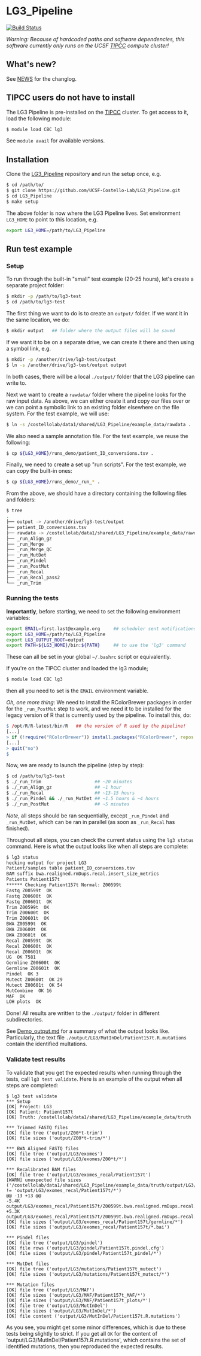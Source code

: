 # LG3_Pipeline

[![Build Status](https://travis-ci.org/UCSF-Costello-Lab/LG3_Pipeline.svg?branch=develop)](https://travis-ci.org/UCSF-Costello-Lab/LG3_Pipeline)


_Warning: Because of hardcoded paths and software dependencies, this software currently only runs on the UCSF [TIPCC] compute cluster!_


## What's new?

See [NEWS](NEWS.md) for the changlog.


## TIPCC users do not have to install

The LG3 Pipeline is pre-installed on the [TIPCC] cluster.  To get access to it, load the following module:

```sh
$ module load CBC lg3
```

See `module avail` for available versions.


## Installation

Clone the [LG3_Pipeline] repository and run the setup once, e.g.

```sh
$ cd /path/to/
$ git clone https://github.com/UCSF-Costello-Lab/LG3_Pipeline.git
$ cd LG3_Pipeline
$ make setup
```

The above folder is now where the LG3 Pipeline lives.  Set environment `LG3_HOME` to point to this location, e.g.

```sh
export LG3_HOME=/path/to/LG3_Pipeline
```


## Run test example

### Setup

To run through the built-in "small" test example (20-25 hours), let's create a separate project folder:
```sh
$ mkdir -p /path/to/lg3-test
$ cd /path/to/lg3-test
```

The first thing we want to do is to create an `output/` folder.  If we want it in the same location, we do:
```sh
$ mkdir output   ## folder where the output files will be saved
```
If we want it to be on a separate drive, we can create it there and then using a symbol link, e.g.
```sh
$ mkdir -p /another/drive/lg3-test/output
$ ln -s /another/drive/lg3-test/output output
```
In both cases, there will be a local `./output/` folder that the LG3 pipeline can write to.

Next we want to create a `rawdata/` folder where the pipeline looks for the raw input data.  As above, we can either create it and copy our files over or we can point a symbolic link to an existing folder elsewhere on the file system.  For the test example, we will use:
```sh
$ ln -s /costellolab/data1/shared/LG3_Pipeline/example_data/rawdata .
```

We also need a sample annotation file.  For the test example, we reuse the following:
```sh
$ cp ${LG3_HOME}/runs_demo/patient_ID_conversions.tsv .
```

Finally, we need to create a set up "run scripts".  For the test example, we can copy the built-in ones:
```sh
$ cp ${LG3_HOME}/runs_demo/_run_* .
```

From the above, we should have a directory containing the following files and folders:
```sh
$ tree
.
├── output -> /another/drive/lg3-test/output
├── patient_ID_conversions.tsv
├── rawdata -> /costellolab/data1/shared/LG3_Pipeline/example_data/rawdata
├── _run_Align_gz
├── _run_Merge
├── _run_Merge_QC
├── _run_MutDet
├── _run_Pindel
├── _run_PostMut
├── _run_Recal
├── _run_Recal_pass2
└── _run_Trim
```


### Running the tests

**Importantly**, before starting, we need to set the following environment variables:
```sh
export EMAIL=first.last@example.org     ## scheduler sent notifications here!
export LG3_HOME=/path/to/LG3_Pipeline
export LG3_OUTPUT_ROOT=output
export PATH=${LG3_HOME}/bin:${PATH}     ## to use the 'lg3' command
```
These can all be set in your global `~/.bashrc` script or equivalently.

If you're on the TIPCC cluster and loaded the lg3 module;
```sh
$ module load CBC lg3
```
then all you need to set is the `EMAIL` environment variable.


_Oh, one more thing_:  We need to install the RColorBrewer packages in order for the `_run_PostMut` step to work, and we need it to be installed for the legacy version of R that is currently used by the pipeline.  To install this, do:

```r
$ /opt/R/R-latest/bin/R   ## the version of R used by the pipeline!
[...]
> if (!require("RColorBrewer")) install.packages("RColorBrewer", repos = "http://cloud.r-project.org")
[...]
> quit("no")
$
```


Now, we are ready to launch the pipeline (step by step):

``` sh
$ cd /path/to/lg3-test
$ ./_run_Trim                    ## ~20 minutes
$ ./_run_Align_gz                ## ~1 hour
$ ./_run_Recal                   ## ~13-15 hours
$ ./_run_Pindel && ./_run_MutDet ## ~1.5 hours & ~4 hours
$ ./_run_PostMut                 ## ~5 minutes
```

_Note_, all steps should be ran sequentially, except `_run_Pindel` and `_run_MutDet`, which can be ran in parallel (as soon as `_run_Recal` has finished).

Throughout all steps, you can check the current status using the `lg3 status` command.  Here is what the output looks like when all steps are complete:
```sh
$ lg3 status
hecking output for project LG3
Patient/samples table patient_ID_conversions.tsv
BAM suffix bwa.realigned.rmDups.recal.insert_size_metrics
Patients Patient157t
****** Checking Patient157t Normal: Z00599t
Fastq Z00599t  OK
Fastq Z00600t  OK
Fastq Z00601t  OK
Trim Z00599t  OK
Trim Z00600t  OK
Trim Z00601t  OK
BWA Z00599t  OK
BWA Z00600t  OK
BWA Z00601t  OK
Recal Z00599t  OK
Recal Z00600t  OK
Recal Z00601t  OK
UG  OK 7581
Germline Z00600t  OK
Germline Z00601t  OK
Pindel  OK 3
Mutect Z00600t  OK 29
Mutect Z00601t  OK 54
MutCombine  OK 16
MAF  OK
LOH plots  OK
```

Done!  All results are written to the `./output/` folder in different subdirectories.


See [Demo_output.md](run_demo/Demo_output.md) for a summary of what the output looks like.  Particularly, the text file `./output/LG3/MutInDel/Patient157t.R.mutations` contain the identified multations.



### Validate test results

To validate that you get the expected results when running through the tests, call `lg3 test validate`.  Here is an example of the output when all steps are completed:

```
$ lg3 test validate
*** Setup
[OK] Project: LG3
[OK] Patient: Patient157t
[OK] Truth: /costellolab/data1/shared/LG3_Pipeline/example_data/truth

*** Trimmed FASTQ files
[OK] file tree ('output/Z00*t-trim')
[OK] file sizes ('output/Z00*t-trim/*')

*** BWA Aligned FASTQ files
[OK] file tree ('output/LG3/exomes')
[OK] file sizes ('output/LG3/exomes/Z00*t/*')

*** Recalibrated BAM files
[OK] file tree ('output/LG3/exomes_recal/Patient157t')
[WARN] unexpected file sizes ('/costellolab/data1/shared/LG3_Pipeline/example_data/truth/output/LG3/exomes_recal/Patient157t/*' != 'output/LG3/exomes_recal/Patient157t/*')
@@ -13 +13 @@
-5.4K   output/LG3/exomes_recal/Patient157t/Z00599t.bwa.realigned.rmDups.recal.quality_distribution.pdf
+5.3K   output/LG3/exomes_recal/Patient157t/Z00599t.bwa.realigned.rmDups.recal.quality_distribution.pdf
[OK] file sizes ('output/LG3/exomes_recal/Patient157t/germline/*')
[OK] file sizes ('output/LG3/exomes_recal/Patient157t/*.bai')

*** Pindel files
[OK] file tree ('output/LG3/pindel')
[OK] file rows ('output/LG3/pindel/Patient157t.pindel.cfg')
[OK] file sizes ('output/LG3/pindel/Patient157t_pindel/*')

*** MutDet files
[OK] file tree ('output/LG3/mutations/Patient157t_mutect')
[OK] file sizes ('output/LG3/mutations/Patient157t_mutect/*')

*** Mutation files
[OK] file tree ('output/LG3/MAF')
[OK] file sizes ('output/LG3/MAF/Patient157t_MAF/*')
[OK] file sizes ('output/LG3/MAF/Patient157t_plots/*')
[OK] file tree ('output/LG3/MutInDel')
[OK] file sizes ('output/LG3/MutInDel/*')
[OK] file content ('output/LG3/MutInDel/Patient157t.R.mutations')
```

As you see, you might get some minor differences, which is due to these tests being slightly to strict.  If you get all `OK` for the content of 'output/LG3/MutInDel/Patient157t.R.mutations', which contains the set of identified mutations, then you reproduced the expected results.


[LG3_Pipeline]: https://github.com/UCSF-Costello-Lab/LG3_Pipeline
[TIPCC]: https://ucsf-ti.github.io/tipcc-web/
